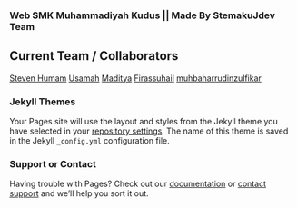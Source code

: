 ### Web SMK Muhammadiyah Kudus || Made By StemakuJdev Team


## Current Team / Collaborators
[Steven Humam](t.me/stevenfrst)
[Usamah](t.me/Eexvuu)
[Maditya](t.me/MI_Aditya)
[Firassuhail](t.me/frssuhail)
[muhbaharrudinzulfikar](t.me/Zulfikar003)



### Jekyll Themes

Your Pages site will use the layout and styles from the Jekyll theme you have selected in your [repository settings](https://github.com/StemakuJdev/WebSMKPerengProject2K18/settings). The name of this theme is saved in the Jekyll `_config.yml` configuration file.

### Support or Contact

Having trouble with Pages? Check out our [documentation](https://help.github.com/categories/github-pages-basics/) or [contact support](https://github.com/contact) and we’ll help you sort it out.
